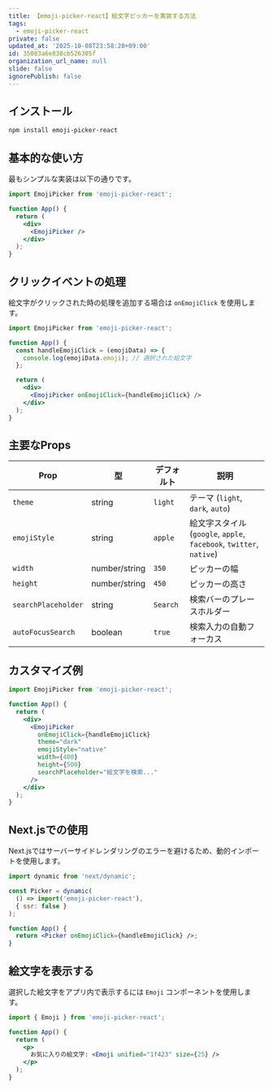 ```yaml
---
title: 【emoji-picker-react】絵文字ピッカーを実装する方法
tags:
  - emoji-picker-react
private: false
updated_at: '2025-10-08T23:58:28+09:00'
id: 35083a6e838cb526305f
organization_url_name: null
slide: false
ignorePublish: false
---
```

## インストール

```bash
npm install emoji-picker-react
```

## 基本的な使い方

最もシンプルな実装は以下の通りです。

```jsx
import EmojiPicker from 'emoji-picker-react';

function App() {
  return (
    <div>
      <EmojiPicker />
    </div>
  );
}
```

## クリックイベントの処理

絵文字がクリックされた時の処理を追加する場合は `onEmojiClick` を使用します。

```jsx
import EmojiPicker from 'emoji-picker-react';

function App() {
  const handleEmojiClick = (emojiData) => {
    console.log(emojiData.emoji); // 選択された絵文字
  };

  return (
    <div>
      <EmojiPicker onEmojiClick={handleEmojiClick} />
    </div>
  );
}
```

## 主要なProps

| Prop                | 型            | デフォルト | 説明                                                         |
| ------------------- | ------------- | ---------- | ------------------------------------------------------------ |
| `theme`             | string        | `light`    | テーマ (`light`, `dark`, `auto`)                             |
| `emojiStyle`        | string        | `apple`    | 絵文字スタイル (`google`, `apple`, `facebook`, `twitter`, `native`) |
| `width`             | number/string | `350`      | ピッカーの幅                                                 |
| `height`            | number/string | `450`      | ピッカーの高さ                                               |
| `searchPlaceholder` | string        | `Search`   | 検索バーのプレースホルダー                                   |
| `autoFocusSearch`   | boolean       | `true`     | 検索入力の自動フォーカス                                     |

## カスタマイズ例

```jsx
import EmojiPicker from 'emoji-picker-react';

function App() {
  return (
    <div>
      <EmojiPicker 
        onEmojiClick={handleEmojiClick}
        theme="dark"
        emojiStyle="native"
        width={400}
        height={500}
        searchPlaceholder="絵文字を検索..."
      />
    </div>
  );
}
```

## Next.jsでの使用

Next.jsではサーバーサイドレンダリングのエラーを避けるため、動的インポートを使用します。

```jsx
import dynamic from 'next/dynamic';

const Picker = dynamic(
  () => import('emoji-picker-react'),
  { ssr: false }
);

function App() {
  return <Picker onEmojiClick={handleEmojiClick} />;
}
```

## 絵文字を表示する

選択した絵文字をアプリ内で表示するには `Emoji` コンポーネントを使用します。

```jsx
import { Emoji } from 'emoji-picker-react';

function App() {
  return (
    <p>
      お気に入りの絵文字: <Emoji unified="1f423" size={25} />
    </p>
  );
}
```

